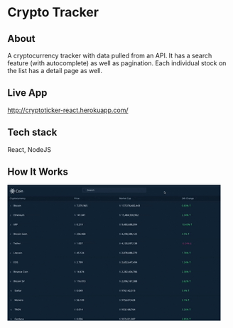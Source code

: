 # Crypto Tracker

## About
A cryptocurrency tracker with data pulled from an API. 
It has a search feature (with autocomplete) as well as pagination. Each individual stock on the list has a detail page as well.

## Live App
http://cryptoticker-react.herokuapp.com/

## Tech stack
React, NodeJS

## How It Works
![mov of app](./src/img/CryptoGif.gif)



